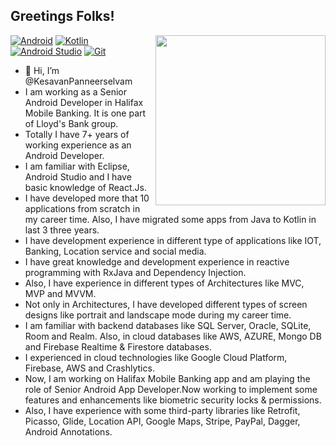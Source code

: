<h2> Greetings Folks!</h2>

<img align="right" src="https://media.giphy.com/media/Y4bzv6DYbYzy8jDnoW/giphy.gif" width='272'/>

<p>
<a href="#"><img alt="Android" src="https://img.shields.io/badge/Android-3DDC84?logo=android&logoColor=white"></a>
<a href="https://github.com/search?q=user%3ADenverCoder1+language%3Akotlin"><img alt="Kotlin" src="https://img.shields.io/badge/Kotlin-0095D5.svg?logo=Kotlin&logoColor=white"></a>
<a href="#"><img alt="Android Studio" src="https://img.shields.io/badge/Android%20Studio-008678.svg?logo=android-studio&logoColor=white"></a>
<a href="#"><img alt="Git" src="https://img.shields.io/badge/Git-F05033.svg?logo=git&logoColor=white"></a>



</p> 

- 👋 Hi, I’m @KesavanPanneerselvam
-	I am working as a Senior Android Developer in Halifax Mobile Banking. It is one part of Lloyd's Bank group.
-	Totally I have 7+ years of working experience as an Android Developer.
-	I am familiar with Eclipse, Android Studio and I have basic knowledge of React.Js.
-	I have developed more that 10 applications from scratch in my career time. Also, I have migrated some apps from Java to Kotlin in last 3 three years.
-	I have development experience in different type of applications like IOT, Banking, Location service and social media.
-	I have great knowledge and development experience in reactive programming with RxJava and Dependency Injection.
-	Also, I have experience in different types of Architectures like MVC, MVP and MVVM.
-	Not only in Architectures, I have developed different types of screen designs like portrait and landscape mode during my career time. 
-	I am familiar with backend databases like SQL Server, Oracle, SQLite, Room and Realm. Also, in cloud databases like AWS, AZURE, Mongo DB and Firebase Realtime & Firestore databases.
-	I experienced in cloud technologies like Google Cloud Platform, Firebase, AWS and Crashlytics.
-	Now, I am working on Halifax Mobile Banking app and am playing the role of Senior Android App Developer.Now working to implement some features and enhancements like biometric security locks & permissions.
-	Also, I have experience with some third-party libraries like Retrofit, Picasso, Glide, Location API, Google Maps, Stripe, PayPal, Dagger, Android Annotations.

<!---
KesavanPanneerselvam/KesavanPanneerselvam is a ✨ special ✨ repository because its `README.md` (this file) appears on your GitHub profile.
You can click the Preview link to take a look at your changes.
--->
